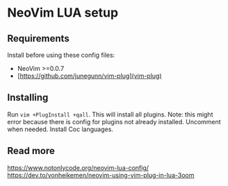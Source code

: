 # NeoVim LUA setup

## Requirements
Install before using these config files:
- NeoVim >=0.0.7
- [https://github.com/junegunn/vim-plug](vim-plug)

## Installing
Run `vim +PlugInstall +qall`. This will install all plugins.
Note: this might error because there is config for plugins not already
installed. Uncomment when needed.
Install Coc languages.

## Read more
https://www.notonlycode.org/neovim-lua-config/
https://dev.to/vonheikemen/neovim-using-vim-plug-in-lua-3oom
